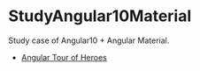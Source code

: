 # StudyAngular10Material

Study case of Angular10 + Angular Material.

- [Angular Tour of Heroes](./angular-tour-of-heroes)
